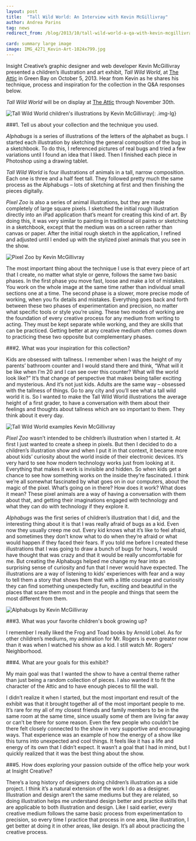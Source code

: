 ```yaml
---
layout: post
title:  "Tall Wild World: An Interview with Kevin McGillivray"
author: Andrea Parins
tag: news
redirect_from: /blog/2013/10/tall-wild-world-a-qa-with-kevin-mcgillivray/

card: summary large image
image: IMG_4271_Kevin-Art-1024x799.jpg
---
```


Insight Creative’s graphic designer and web developer Kevin McGillivray presented a children’s illustration and art exhibit, *Tall Wild World*, at [The Attic](http://www.theatticcorner.com/) in Green Bay on October 5, 2013. Hear from Kevin as he shares his technique, process and inspiration for the collection in the Q&A responses below.

*Tall Wild World* will be on display at [The Attic](http://www.theatticcorner.com/) through November 30th.

![Tall Wild World children's illustrations by Kevin McGillivray](/img/IMG_4271_Kevin-Art-1024x799.jpg){: .img-lg}

###1. Tell us about your collection and the technique you used.

*Alphabugs* is a series of illustrations of the letters of the alphabet as bugs. I started each illustration by sketching the general composition of the bug in a sketchbook. To do this, I referenced pictures of real bugs and tried a few variations until I found an idea that I liked. Then I finished each piece in Photoshop using a drawing tablet.

*Tall Wild World* is four illustrations of animals in a tall, narrow composition. Each one is three and a half feet tall. They followed pretty much the same process as the Alphabugs – lots of sketching at first and then finishing the pieces digitally.

*Pixel Zoo* is also a series of animal illustrations, but they are made completely of large square pixels. I sketched the initial rough illustration directly into an iPad application that’s meant for creating this kind of art. By doing this, it was very similar to painting in traditional oil paints or sketching in a sketchbook, except that the medium was on a screen rather than canvas or paper. After the initial rough sketch in the application, I refined and adjusted until I ended up with the stylized pixel animals that you see in the show.

![Pixel Zoo by Kevin McGillivray](/img/IMG_4267-1024x935.jpg)

The most important thing about the technique I use is that every piece of art that I create, no matter what style or genre, follows the same two basic phases. In the first phase you move fast, loose and make a lot of mistakes. You work on the whole image at the same time rather than individual small sections one at a time. The second phase is a slower, more precise mode of working, when you fix details and mistakes. Everything goes back and forth between these two phases of experimentation and precision, no matter what specific tools or style you’re using. These two modes of working are the foundation of every creative process for any medium from writing to acting. They must be kept separate while working, and they are skills that can be practiced. Getting better at any creative medium often comes down to practicing these two opposite but complementary phases.

###2. What was your inspiration for this collection?

Kids are obsessed with tallness. I remember when I was the height of my parents’ bathroom counter and I would stand there and think, “What will it be like when I’m 20 and I can see over this counter? What will the world look like?” It’s that change of perspective that makes being taller exciting and mysterious. And it’s not just kids. Adults are the same way – obsessed with the tallness of things. Go to any city and you’ll see what a tall wild world it is. So I wanted to make the Tall Wild World illustrations the average height of a first grader, to have a conversation with them about their feelings and thoughts about tallness which are so important to them. They think about it every day.

![Tall Wild World examples Kevin McGillivray](/img/IMG_4259-826x1024.jpg)

*Pixel Zoo* wasn’t intended to be children’s illustration when I started it. At first I just wanted to create a sheep in pixels. But then I decided to do a children’s illustration show and when I put it in that context, it became more about kids’ curiosity about the world inside of their electronic devices. It’s very hard to see how modern technology works just from looking at it. Everything that makes it work is invisible and hidden. So when kids get a chance to see how something works on the inside they’re fascinated. I think we’re all somewhat fascinated by what goes on in our computers, about the magic of the pixel. What’s going on in there? How does it work? What does it mean? These pixel animals are a way of having a conversation with them about that, and getting their imaginations engaged with technology and what they can do with technology if they explore it.

*Alphabugs* was the first series of children’s illustration that I did, and the interesting thing about it is that I was really afraid of bugs as a kid. Even now they usually creep me out. Every kid knows what it’s like to feel afraid, and sometimes they don’t know what to do when they’re afraid or what would happen if they faced their fears. If you told me before I created these illustrations that I was going to draw a bunch of bugs for hours, I would have thought that was crazy and that it would be really uncomfortable for me. But creating the Alphabugs helped me change my fear into an surprising sense of curiosity and fun that I never would have expected. The illustrations are a way of listening to kids’ experiences with fear and a way to tell them a story that shows them that with a little courage and curiosity they can find something unexpectedly fun, exciting and beautiful in the places that scare them most and in the people and things that seem the most different from them.

![Alphabugs by Kevin McGillivray](/img/IMG_4269-1024x768.jpg)

###3. What was your favorite children's book growing up?

I remember I really liked the Frog and Toad books by Arnold Lobel. As for other children’s mediums, my admiration for Mr. Rogers is even greater now than it was when I watched his show as a kid. I still watch Mr. Rogers’ Neighborhood.

###4. What are your goals for this exhibit?

My main goal was that I wanted the show to have a central theme rather than just being a random collection of pieces. I also wanted it to fit the character of the Attic and to have enough pieces to fill the wall.

I didn’t realize it when I started, but the most important end result of the exhibit was that it brought together all of the most important people to me. It’s rare for my all of my closest friends and family members to be in the same room at the same time, since usually some of them are living far away or can’t be there for some reason. Even the few people who couldn’t be there felt closely connected to the show in very supportive and encouraging ways. That experience was an example of how the energy of a show like this turns into unexpected and cool things. It feels like it has a life and energy of its own that I didn’t expect. It wasn’t a goal that I had in mind, but I quickly realized that it was the best thing about the show.

###5. How does exploring your passion outside of the office help your work at Insight Creative?

There’s a long history of designers doing children’s illustration as a side project. I think it’s a natural extension of the work I do as a designer. Illustration and design aren’t the same mediums but they are related, so doing illustration helps me understand design better and practice skills that are applicable to both illustration and design. Like I said earlier, every creative medium follows the same basic process from experimentation to precision, so every time I practice that process in one area, like illustration, I get better at doing it in other areas, like design. It’s all about practicing the creative process.
